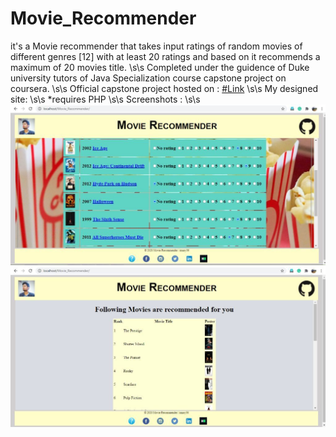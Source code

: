 # Movie_Recommender
it's a Movie recommender that takes input ratings of random movies of different genres [12] with at least 20 ratings and based on it recommends a maximum of 20 movies title. \s\s
Completed under the guidence of Duke university tutors of Java Specialization course capstone project on coursera. \s\s
Official capstone project hosted on : [#Link](https://www.dukelearntoprogram.com//capstone/recommender.php?id=w5Zie9VfIyB2xz) \s\s
My designed site: \s\s
*requires PHP \s\s
Screenshots : \s\s
![preview1](images/screenshot_1.jpg)
![preview2](images/screenshot_2.jpg)

